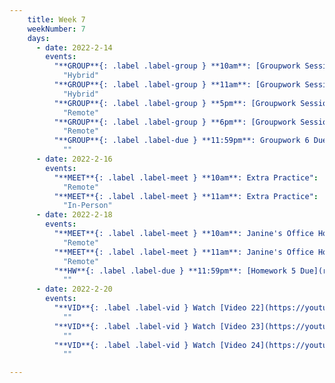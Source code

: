 ```yaml
---
    title: Week 7
    weekNumber: 7
    days:
      - date: 2022-2-14
        events:
          "**GROUP**{: .label .label-group } **10am**: [Groupwork Session](resources/groupwork/groupwork6.pdf)":
            "Hybrid"
          "**GROUP**{: .label .label-group } **11am**: [Groupwork Session](resources/groupwork/groupwork6.pdf)":
            "Hybrid"
          "**GROUP**{: .label .label-group } **5pm**: [Groupwork Session](resources/groupwork/groupwork6.pdf)":
            "Remote"
          "**GROUP**{: .label .label-group } **6pm**: [Groupwork Session](resources/groupwork/groupwork6.pdf)":
            "Remote"
          "**GROUP**{: .label .label-due } **11:59pm**: Groupwork 6 Due":
            ""
      - date: 2022-2-16
        events:
          "**MEET**{: .label .label-meet } **10am**: Extra Practice":
            "Remote"
          "**MEET**{: .label .label-meet } **11am**: Extra Practice":
            "In-Person"
      - date: 2022-2-18
        events:
          "**MEET**{: .label .label-meet } **10am**: Janine's Office Hours":
            "Remote"
          "**MEET**{: .label .label-meet } **11am**: Janine's Office Hours":
            "Remote"
          "**HW**{: .label .label-due } **11:59pm**: [Homework 5 Due](resources/homework/hw5/homework5.pdf)":
            ""
      - date: 2022-2-20
        events:
          "**VID**{: .label .label-vid } Watch [Video 22](https://youtu.be/AfM9akq6PL0). [Blank slides](resources/lecture/lecture22.pdf). [Filled slides](resources/lecture/lecture22_annotated.pdf).":
            ""
          "**VID**{: .label .label-vid } Watch [Video 23](https://youtu.be/fuaFj7aeg9I). [Blank slides](resources/lecture/lecture23.pdf). [Filled slides](resources/lecture/lecture23_annotated.pdf).":
            ""
          "**VID**{: .label .label-vid } Watch [Video 24](https://youtu.be/I3ZHwf8qWS4). [Blank slides](resources/lecture/lecture24.pdf). [Filled slides](resources/lecture/lecture24_annotated.pdf).":
            ""

---
```


